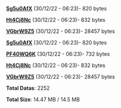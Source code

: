 [**Sg5u0AfX**](/data/Sg5u0AfX.txt) (30/12/22 - 06:23)- 820 bytes

[**Ht4Cj8Nc**](/data/Ht4Cj8Nc.txt) (30/12/22 - 06:23)- 832 bytes

[**VGbrW9Z5**](/data/VGbrW9Z5.txt) (30/12/22 - 06:23)- 28457 bytes

[**Sg5u0AfX**](/data/Sg5u0AfX.txt) (30/12/22 - 06:23)- 820 bytes

[**PF40WQ6K**](/data/PF40WQ6K.txt) (30/12/22 - 06:23)- 732 bytes

[**Ht4Cj8Nc**](/data/Ht4Cj8Nc.txt) (30/12/22 - 06:23)- 832 bytes

[**VGbrW9Z5**](/data/VGbrW9Z5.txt) (30/12/22 - 06:23)- 28457 bytes

**Total Datas**: 2252

**Total Size**: 14.47 MB / 14.5 MB